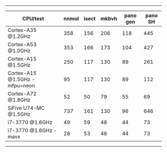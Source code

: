 ***
|CPU/test| nnmul | isect | mkbvh | pano gen | pano SH |
|--------|--------|-----|--------|-----|-----|
| Cortex-A35 @1.2GHz | 358 | 156 | 206  | 118 | 445  |
| Cortex-A53 @1.0GHz | 353  | 166 | 173  | 104 | 427  |
| Cortex-A15 @1.5GHz | 250 | 117  | 130  | 89 | 261  |
| Cortex-A15 @1.5GHz -mfpu=neon | 95 | 117  | 130  | 89 | 112  |
| Cortex-A72 @1.8GHz | 52 | 50  | 79  | 55 | 69 |
| SiFive U74-MC @1.5GHz | 737 | 161 | 130 | 96 | 646 |
| i7-3770 @1.6GHz    | 49 | 59  | 48  | 44  | 73  |
| i7-3770 @1.6GHz -mavx | 28 | 53  | 48  | 44  | 73  |
***

